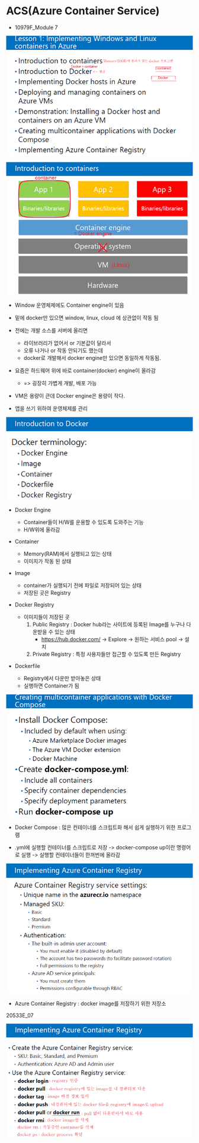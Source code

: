 # ACS(Azure Container Service) 

- 10979F_Module 7



![image-20191213153421144](image/image-20191213153421144.png)

![image-20191213153437544](image/image-20191213153437544.png)

- Window 운영체제에도 Container engine이 있음

- 밑에 docker만 있으면 window, linux, cloud 에 상관없이 작동 됨

- 전에는 개발 소스를 서버에 올리면
  - 라이브러리가 없어서 or 기본값이 달라서
  - 오류 나거나 or 작동 안되기도 했는데 
  - docker로 개발해서 docker engine만 있으면 동일하게 작동됨.

- 요즘은 하드웨어 위에 바로 container(docker) engine이 올라감
  - => 굉장히 가볍게 개발, 배포 가능

- VM은 용량이 큰데 Docker engine은 용량이 작다.

- 앱을 쓰기 위하여 운영체제를 관리



![image-20191213153604966](image/image-20191213153604966.png)

- Docker Engine
  - Container들이 H/W를 운용할 수 있도록 도와주는 기능
  - H/W위에 올라감

- Container
  - Memory(RAM)에서 실행되고 있는 상태
  - 이미지가 작동 된 상태

- Image
  - container가 실행되기 전에 파일로 저장되어 있는 상태
  - 저장된 곳은 Registry

- Docker Registry
  - 이미지들이 저장된 곳
    1. Public Registry : Docker hub라는 사이트에 등록된 Image를 누구나 다운받을 수 있는 상태
       - https://hub.docker.com/ -> Explore -> 원하는 서비스 pool -> 설치
    2. Private Registry : 특정 사용자들만 접근할 수 있도록 만든 Registry 

- Dockerfile
  - Registry에서 다운만 받아놓은 상태
  - 실행하면 Container가 됨



![image-20191213153928668](image/image-20191213153928668.png)

- Docker Compose : 많은 컨테이너를 스크립트화 해서 쉽게 실행하기 위한 프로그램

- .yml에 실행할 컨테이너를 스크립트로 저장 -> docker-compose up이란 명령어로 실행 -> 실행할 컨테이너들이 한꺼번에 올라감



![image-20191213153959663](image/image-20191213153959663.png)

- Azure Container Registry : docker image를 저장하기 위한 저장소



20533E_07

![image-20191213154035926](image/image-20191213154035926.png)